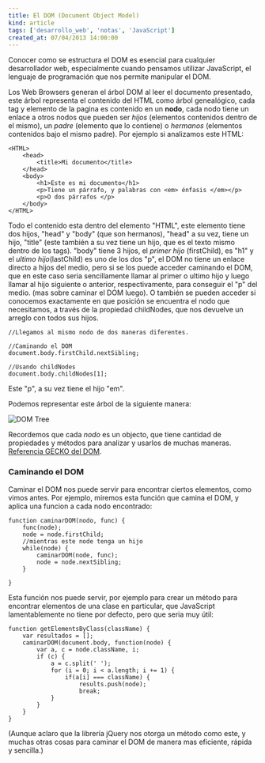 ```yaml
---
title: El DOM (Document Object Model)
kind: article
tags: ['desarrollo_web', 'notas', 'JavaScript']
created_at: 07/04/2013 14:00:00
---
```


Conocer como se estructura el DOM es esencial para cualquier desarrollador web, especialmente cuando pensamos utilizar JavaScript, el lenguaje de programación que nos permite manipular el DOM.

Los Web Browsers generan el árbol DOM al leer el documento presentado, este árbol representa el contenido del HTML como árbol genealógico, cada tag y elemento de la pagina es contenido en un **nodo**, cada nodo tiene un enlace a otros nodos que pueden ser *hijos* (elementos contenidos dentro de el mismo), un *padre* (elemento que lo contiene) o *hermanos* (elementos contenidos bajo el mismo padre).
Por ejemplo si analizamos este HTML:


    <HTML>
        <head>
            <title>Mi documento</title>
        </head>
        <body>
            <h1>Este es mi documento</h1>
            <p>Tiene un párrafo, y palabras con <em> énfasis </em></p>
            <p>O dos párrafos </p>
        </body>
    </HTML>


<?snippet?>
Todo el contenido esta dentro del elemento "HTML", este elemento tiene dos hijos, "head" y "body" (que son hermanos), "head" a su vez, tiene un hijo, "title" (este también a su vez tiene un hijo, que es el texto mismo dentro de los tags).
"body" tiene 3 hijos, el *primer hijo* (firstChild), es "h1" y el *ultimo hijo*(lastChild) es uno de los dos "p", el DOM no tiene un enlace directo a hijos del medio, pero si se los puede acceder caminando el DOM, que en este caso seria sencillamente llamar al primer o ultimo hijo y luego llamar al hijo siguiente o anterior, respectivamente, para conseguir el "p" del medio. (mas sobre caminar el DOM luego).
O también se pueden acceder si conocemos exactamente en que posición se encuentra el nodo que necesitamos, a través de la propiedad childNodes, que nos devuelve un arreglo con todos sus hijos.

    //Llegamos al mismo nodo de dos maneras diferentes.

    //Caminando el DOM
    document.body.firstChild.nextSibling;

    //Usando childNodes
    document.body.childNodes[1];

Este "p", a su vez tiene el hijo "em".

Podemos representar este árbol de la siguiente manera:

![DOM Tree](/images/domtree.png)

Recordemos que cada *nodo* es un objecto, que tiene cantidad de propiedades y métodos para analizar y usarlos de muchas maneras.
[Referencia GECKO del DOM](https://developer.mozilla.org/es/docs/Referencia_DOM_de_Gecko).

### Caminando el DOM

Caminar el DOM nos puede servir para encontrar ciertos elementos, como vimos antes.
Por ejemplo, miremos esta función que camina el DOM, y aplica una funcion a cada nodo encontrado:

    function caminarDOM(nodo, func) {
        func(node);
        node = node.firstChild;
        //mientras este node tenga un hijo
        while(node) {
            caminarDOM(node, func);
            node = node.nextSibling;
        }

    }

Esta función nos puede servir, por ejemplo para crear un método para encontrar elementos de una clase en particular, que JavaScript lamentablemente no tiene por defecto, pero que seria muy útil:

    function getElementsByClass(className) {
        var resultados = [];
        caminarDOM(document.body, function(node) {
            var a, c = node.className, i;
            if (c) {
                a = c.split(' ');
                for (i = 0; i < a.length; i += 1) {
                    if(a[i] === className) {
                        results.push(node);
                        break;
                }
            }
        }
    }

(Aunque aclaro que la librería jQuery nos otorga un método como este, y muchas otras cosas para caminar el DOM de manera mas eficiente, rápida y sencilla.)
